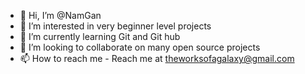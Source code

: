 - 👋 Hi, I’m @NamGan
- 👀 I’m interested in very beginner level projects
- 🌱 I’m currently learning Git and Git hub
- 💞️ I’m looking to collaborate on many open source projects
- 📫 How to reach me - Reach me at theworksofagalaxy@gmail.com

<!---
NamGan/NamGan is a ✨ special ✨ repository because its `README.md` (this file) appears on your GitHub profile.
You can click the Preview link to take a look at your changes.
--->

